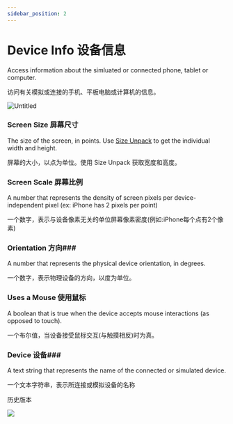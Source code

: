 ```yaml
---
sidebar_position: 2
---
```


# Device Info 设备信息

Access information about the simluated or connected phone, tablet or computer.

访问有关模拟或连接的手机、平板电脑或计算机的信息。

![Untitled](https://s3.us-west-2.amazonaws.com/secure.notion-static.com/59c1523e-e586-4481-9980-82644fd56997/Untitled.png?X-Amz-Algorithm=AWS4-HMAC-SHA256&X-Amz-Content-Sha256=UNSIGNED-PAYLOAD&X-Amz-Credential=AKIAT73L2G45EIPT3X45%2F20220602%2Fus-west-2%2Fs3%2Faws4_request&X-Amz-Date=20220602T165442Z&X-Amz-Expires=86400&X-Amz-Signature=e53d4496b4d0fb372071879e8d2b785143381fc3ffb4d4681465a157f3e1a1be&X-Amz-SignedHeaders=host&response-content-disposition=filename%20%3D%22Untitled.png%22&x-id=GetObject)

### Screen Size 屏幕尺寸

The size of the screen, in points. Use [Size Unpack](./../Utility/Point%20Unpack.md) to get the individual width and height.

屏幕的大小，以点为单位。使用 Size Unpack 获取宽度和高度。

### Screen Scale 屏幕比例

A number that represents the density of screen pixels per device-independent pixel (ex: iPhone has 2 pixels per point)

一个数字，表示与设备像素无关的单位屏幕像素密度(例如:iPhone每个点有2个像素)

### Orientation 方向### 

A number that represents the physical device orientation, in degrees.

一个数字，表示物理设备的方向，以度为单位。

### Uses a Mouse 使用鼠标

A boolean that is true when the device accepts mouse interactions (as opposed to touch).

一个布尔值，当设备接受鼠标交互(与触摸相反)时为真。

### Device 设备### 

A text string that represents the name of the connected or simulated device.

一个文本字符串，表示所连接或模拟设备的名称



历史版本

![](https://s3.us-west-2.amazonaws.com/secure.notion-static.com/1a00253f-fa32-4cac-9d77-eb5b7002008d/Untitled.png?X-Amz-Algorithm=AWS4-HMAC-SHA256&X-Amz-Content-Sha256=UNSIGNED-PAYLOAD&X-Amz-Credential=AKIAT73L2G45EIPT3X45%2F20220602%2Fus-west-2%2Fs3%2Faws4_request&X-Amz-Date=20220602T165449Z&X-Amz-Expires=86400&X-Amz-Signature=1c405ab8da0a1fba5a76d43d1d1da8884290636d8238ff251cbbcfa6763fb6b7&X-Amz-SignedHeaders=host&response-content-disposition=filename%20%3D%22Untitled.png%22&x-id=GetObject)
